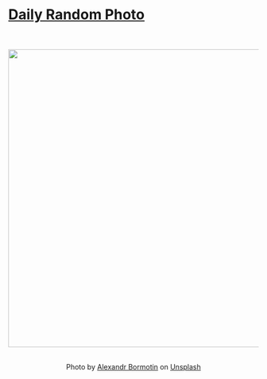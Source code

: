 # [Daily Random Photo](https://www.dailyrandomphoto.com/)

<div align="center">
  <br>
  <br>
  <a href="https://www.dailyrandomphoto.com/p/2021/2021-07-13/"><img src="https://images.unsplash.com/photo-1625051939433-b1291104952c?crop=entropy&cs=tinysrgb&fit=max&fm=jpg&ixid=Mnw3NzUwOHwwfDF8cmFuZG9tfHx8fHx8fHx8MTYyNjEzNTI5MA&ixlib=rb-1.2.1&q=80&w=1080" width="600px"></a>
  <br>
  <br>
  <p class="has-text-grey">Photo by <a href="https://unsplash.com/@bormot?utm_source=Daily%20Random%20Photo&amp;utm_medium=referral" target="_blank" rel="noopener noreferrer">Alexandr Bormotin</a> on <a href="https://unsplash.com/photos/vAVnZaJHL8k?utm_source=Daily%20Random%20Photo&amp;utm_medium=referral" target="_blank" rel="noopener noreferrer">Unsplash</a></p>
</div>
